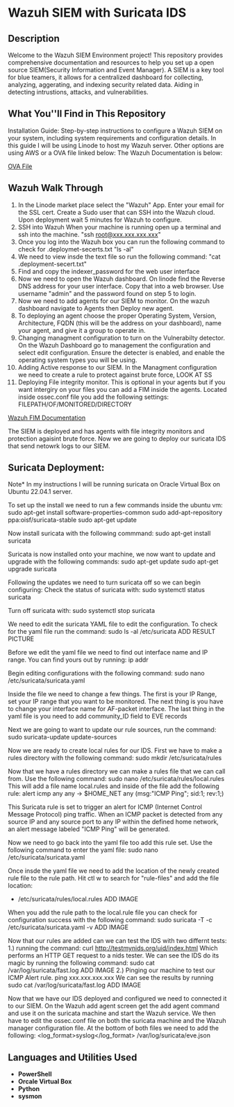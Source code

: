 <h1>Wazuh SIEM with Suricata IDS</h1>



<h2>Description</h2>
Welcome to the Wazuh SIEM Environment project! This repository provides comprehensive documentation and resources to help you set up a open source SIEM(Security Information and Event Manager). A SIEM is a key tool for blue teamers, it allows for a centralized dashboard for collecting, analyzing, aggerating, and indexing security related data. Aiding in detecting intrustions, attacks, and vulnerabilities.
<br />

<h2>What You''ll Find in This Repository</h2>
Installation Guide: Step-by-step instructions to configure a Wazuh SIEM on your system, including system requirements and configuration details. In this guide I will be using Linode to host my Wazuh server. Other options are using AWS or a OVA file linked below:
The Wazuh Documentation is below: 

[OVA File](https://documentation.wazuh.com/current/development/packaging/generate-ova.html)

<h2>Wazuh Walk Through</h2>

1. In the Linode market place select the "Wazuh" App. Enter your email for the SSL cert. Create a Sudo user that can SSH into the Wazuh cloud. Upon deployment wait 5 minutes for Wazuh to configure.
2. SSH into Wazuh
   When your machine is running open up a terminal and ssh into the machine.
   "ssh root@xxx.xxx.xxx.xxx"
3. Once you log into the Wazuh box you can run the following command to check for .deploymet-secerts.txt
   "ls -al"
4. We need to view insde the text file so run the following command:
   "cat .deployment-secert.txt" 
5. Find and copy the indexer_password for the web user interface
6. Now we need to open the Wazuh dashboard. On linode find the Reverse DNS address for your user interface. Copy that into a web browser. Use username "admin" and the password found on step 5 to login.
7. Now we need to add agents for our SIEM to monitor. On the wazuh dashboard navigate to Agents then Deploy new agent.
8. To deploying an agent choose the proper Operating System, Version, Architecture, FQDN (this will be the address on your dashboard), name your agent, and give it a group to operate in.
9. Changing managment configuration to turn on the Vulnerabilty detector. On the Wazuh Dashboard go to management the configuration and select edit configuration. Ensure the detecter is enabled, and enable the operating system types you will be using.
10. Adding Active response to our SIEM. In the Managment configuration we need to create a rule to protect against brute force, LOOK AT SS
11. Deploying File integrity monitor. This is optional in your agents but if you want intergiry on your files you can add a FIM inside the agents. Located inside ossec.conf file you add the following settings:    <directories realtime="yes" report_changes="yes" check_all="yes">FILEPATH/OF/MONITORED/DIRECTORY</directories>
   
   [Wazuh FIM Documentation](https://documentation.wazuh.com/4.5/user-manual/capabilities/file-integrity/how-to-configure-fim.html)

The SIEM is deployed and has agents with file integrity monitors and protection agaisint brute force. Now we are going to deploy our suricata IDS that send netowrk logs to our SIEM.

<h2>Suricata Deployment:</h2>
Note* In my instructions I will be running suricata on Oracle Virtual Box on Ubuntu 22.04.1 server. 

To set up the install we need to run a few commands inside the ubuntu vm:
sudo apt-get install software-properties-common
sudo add-apt-repository ppa:oisf/suricata-stable
sudo apt-get update

Now install suricata with the following commmand:
sudo apt-get install suricata

Suricata is now installed onto your machine, we now want to update and upgrade with the following commands:
sudo apt-get update
sudo apt-get upgrade suricata

Following the updates we need to turn suricata off so we can begin configuring: 
Check the status of suricata with:
sudo systemctl status suricata

Turn off suricata with:
sudo systemctl stop suricata

We need to edit the suricata YAML file to edit the configuration.
To check for the yaml file run the command:
sudo ls -al /etc/suricata
ADD RESULT PICTURE

Before we edit the yaml file we need to find out interface name and IP range. You can find yours out by running:
ip addr

Begin editing configurations with the following command: 
sudo nano /etc/suricata/suricata.yaml

Inside the file we need to change a few things. The first is your IP Range, set your IP range that you want to be monitored. 
The next thing is you have to change your interface name for AF-packet interface. 
The last thing in the yaml file is you need to add community_ID field to EVE records

Next we are going to want to update our rule sources, run the command:
sudo suricata-update update-sources

Now we are ready to create local rules for our IDS. First we have to make a rules directory with the following command:
sudo mkdir /etc/suricata/rules

Now that we have a rules directory we can make a rules file that we can call from. Use the following command:
sudo nano /etc/suricata/rules/local.rules
This will add a file name local.rules and inside of the file add the following rule:
alert icmp any any -> $HOME_NET any (msg:"ICMP Ping"; sid:1; rev:1;)

This Suricata rule is set to trigger an alert for ICMP (Internet Control Message Protocol) ping traffic. When an ICMP packet is detected from any source IP and any source port to any IP within the defined home network, an alert message labeled "ICMP Ping" will be generated. 

Now we need to go back into the yaml file too add this rule set. Use the following command to enter the yaml file:
sudo nano /etc/suricata/suricata.yaml

Once insde the yaml file we need to add the location of the newly created rule file to the rule path. Hit ctl w to search for "rule-files" and add the file location:
- /etc/suricata/rules/local.rules
  ADD IMAGE

When you add the rule path to the local.rule file you can check for configuration success with the following command:
sudo suricata -T -c /etc/suricata/suricata.yaml -v
ADD IMAGE

Now that our rules are added can we can test the IDS with two differnt tests:
1.) running the command:
      curl http://testmynids.org/uid/index.html
   Which performs an HTTP GET request to a nids tester. We can see the IDS do its magic by running the following command:
      sudo cat /var/log/suricata/fast.log
      ADD IMAGE
2.) Pinging our machine to test our ICMP Alert rule. 
      ping xxx.xxx.xxx.xxx
   We can see the results by running 
      sudo cat /var/log/suricata/fast.log
   ADD IMAGE
   
Now that we have our IDS deployed and configured we need to connected it to our SIEM. On the Wazuh add agent screen get the add agent command and use it on the suricata machine and start the Wazuh service.
We then have to edit the ossec.conf file on both the suricata machine and the Wazuh manager configuration file. 
At the bottom of both files we need to add the following:
   <localfile>
      <log_format>syslog</log_format>
      <location>/var/log/suricata/eve.json</location>
   </localfile>
<br/>

<h2>Languages and Utilities Used</h2>

- <b>PowerShell</b> 
- <b>Orcale Virtual Box</b>
- <b>Python</b>
- <b>sysmon</b>

